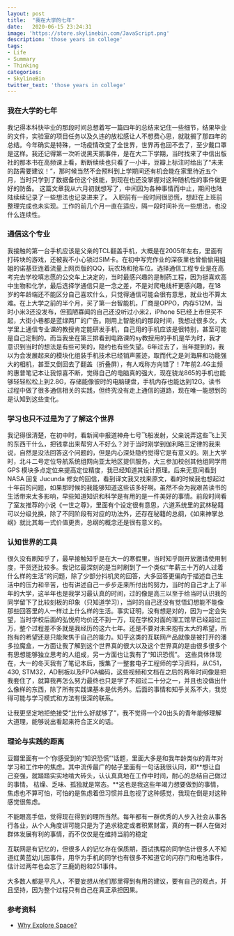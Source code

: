 ```yaml
---
layout: post
title:  "我在大学的七年"
date:   2020-06-15 23:24:31
image: 'https://store.skylinebin.com/JavaScript.png'
description: 'those years in college'
tags:
- Life
- Summary
- Thinking
categories:
- SkylineBin
twitter_text: 'those years in college'
---  
```



### 我在大学的七年  

我记得本科快毕业的那段时间总想着写一篇四年的总结来记住一些细节，结果毕业的文件，实验室的项目任务以及久违的放松感让人不想费心思，就耽搁了那四年的总结。今年确实是特殊，一场疫情改变了全世界，世界再也回不去了，至少戴口罩是这样。我还记得第一次听说黑天鹅事件，是在大二下学期，当时找来了中信出版社的那本书在高频课上看，断断续续也只看了一小半，豆瓣上标注时给出了“未来的路需要建议！”，那时候当然不会预料到上学期间还有机会能在家里待近五个月，当时只学到了数据备份这个技能，到现在也还没掌握对这种随机性的事件做更好的防备。
这篇文章我从六月初就想写了，中间因为各种事情而中止，期间也陆陆续续记录了一些想法也记录进来了。 入职前有一段时间很恐慌，想赶在上班前整理完成也未实现。工作的前几个月一直在适应，隔一段时间补充一些想法，也没什么连续性。



### 通信这个专业

我接触的第一台手机应该是父亲的TCL翻盖手机，大概是在2005年左右，里面有打砖块的游戏，还被我不小心锁过SIM卡。在初中写完作业的深夜里也曾偷偷用姐姐的诺基亚连着流量上网页版的QQ，玩农场和抢车位。选择通信工程专业是在高考完去学校填志愿的公交车上决定的，当时最感兴趣的是制药工程，因为挺喜欢高中生物和化学，最后选择学通信只是一念之差，不是对爬电线杆更感兴趣，在18岁的年龄端还不能区分自己喜欢什么，只觉得通信可能会很有意思，就业也不算太难。在上大学之前的半个月，买了第一台智能机，厂商是OPPO，内存512M，当时小米3还没发布，但孤陋寡闻的自己还没听过小米2，iPhone 5已经上市但买不起，大街小巷都是蓝绿两厂的广告。刚用上智能机的那段时间，我想过很多次，大学里上通信专业课的教授肯定能研发手机，自己用的手机应该是很特别，甚至可能是自己定制的。而当我坐在第三排看到电路课的sy教授用的手机是华为时，我才意识到当时的想法是有些可笑的，隐约也有些失望。6年过去了，当年提到的，我以为会发展起来的模块化组装手机技术已经销声匿迹，取而代之是刘海屏和功能强大的相机，甚至又倒回去了翻盖（折叠屏），有人戏称方向错了！7年前2.4G主频的惠普笔记本让我惊喜不断，觉得自己的电脑真的强大，现在骁龙865的手机也能够轻轻松松上到2.8G，存储能像彼时的电脑硬盘，手机内存也能达到12G。读书过程中做了很多通信相关的实践，但终究没有走上通信的道路，现在唯一能想到的是认知到这些变化。  



### 学习也只不过是为了了解这个世界

我记得很清楚，在初中时，看新闻中报道神舟七号飞船发射，父亲说弄这些飞上天的东西干什么，把钱拿出来帮穷人不好么？对于当时刚学到伽利略三定律的我来说，自然是没法回答这个问题的，但是内心深处隐约觉得它是有意义的。刚上大学时，北斗二号定位导航系统组网向亚太地区提供服务，大三参加校创其他组同学用 GPS 模块多点定位来提高定位精度，我已经知道其设计原理。后来无意间看到 NASA 回复 Jucunda 修女的回信，看到译文我又找来原文，看的时候我也想起过十年前的问题，如果那时候的我能够知道这些该多好啊。虽然不会为我艰苦读书的生活带来太多影响，早些知道知识和科学是有用的是一件美好的事情。前段时间看了室友推荐的小说《一世之尊》，里面有个设定很有意思，六道系统里的武林秘籍可以分级兑换，除了不同阶段有对应的功法外，还存在秘籍的总纲，《如来神掌总纲》就比其每一式价值更贵，总纲的概念还是很有意义的。



### 认知世界的工具

很久没有刷知乎了，最早接触知乎是在大一的寒假里，当时知乎刚开放邀请使用制度，干货还比较多。我记忆最深刻的是当时刷到了一个类似“年薪三十万的人过着什么样的生活”的问题，除了少部分抖机灵的回答，大多回答更偏向于描述自己生活中的压力和辛苦，也有讲述自己一步步走来所付出的努力，当时的自己才上了半年的大学，这半年也是我学习最认真的时间，过的像是高三以至于给当时认识我的同学留下了比较刻板的印象（只知道学习），当时的自己还没有觉悟幻想能不能像那些回答里的人一样过上什么样的生活。事实证明，没有想是对的，因为一定会失望，当时学校后面的弘悦府均价还不到一万，现在学校对面的理工馆早已经超过三万，整个过程差不多就是我经历的这六七年。还是不要对未来抱有太大的希望，所抱有的希望还是只能聚焦于自己的能力。知乎这类的互联网产品就像是被打开的潘多拉魔盒，一方面让我了解到这个世界真的很大以及这个世界真的是由很多很多个有思想能够独立思考的人组成，另一方面也让我有了“知识恐慌”。
这些具体体现在，大一的冬天我有了笔记本后，搜集了一整套电子工程师的学习资料，从C51，430, STM32，AD制板以及FPGA编码，这些视频和文档在之后的两年时间像是把我套住了，就算我再怎么努力最终也只是学了不超过二十分之一，并且也没做出什么像样的东西，除了所有实践课基本是优秀外。后面的事情和知乎关系不大，我觉得可能与学习模式和方法有很深的联系。





让我更坚定地拒绝接受“比什么好就够了”，我不觉得一个20出头的青年能够理解大道理，能够说出看起来符合正义的话。


### 理论与实践的距离



豆瓣里面有一个‘你感受到的“知识恐慌”’话题，里面大多是和我年龄类似的青年对学习和工作中的焦虑。其中流传最广的帖子里面有一句话我很认同，即**想让自己变强，就踏踏实实地啃大砖头，认认真真地在工作中时间，耐心的总结自己做过的事情。  枯燥、乏味、孤独就是常态。**这也是我这些年竭力想要做到的事情，焦虑也不算可怕，可怕的是焦虑着但习惯并且忽视了这种感觉，我现在倒是对这种感觉很焦虑。  





不能眼高手低，觉得现在得到的理所当然。每年都有一群优秀的人步入社会从事各行各业，从个人角度讲可能只是为了追求稳定或者积累财富，真的有一群人在做对群体发展有利的事情，而不仅仅是在维持当前的稳定





互联网是有记忆的，但很多人的记忆存在保质期，面试携程的同学估计很多人不知道红黄蓝幼儿园事件，用华为手机的同学也有很多不知道它的闪存门和电池事件，估计过两年也会忘了三鹿奶粉和251事件。  



大多数人都是平凡人，不要妄想从他们那里得到有用的建议，要有自己的观点，并且坚持，因为整个过程只有自己在真正承担因果。 







### 参考资料

- [Why Explore Space?]( https://lettersofnote.com/2012/08/06/why-explore-space/ )

